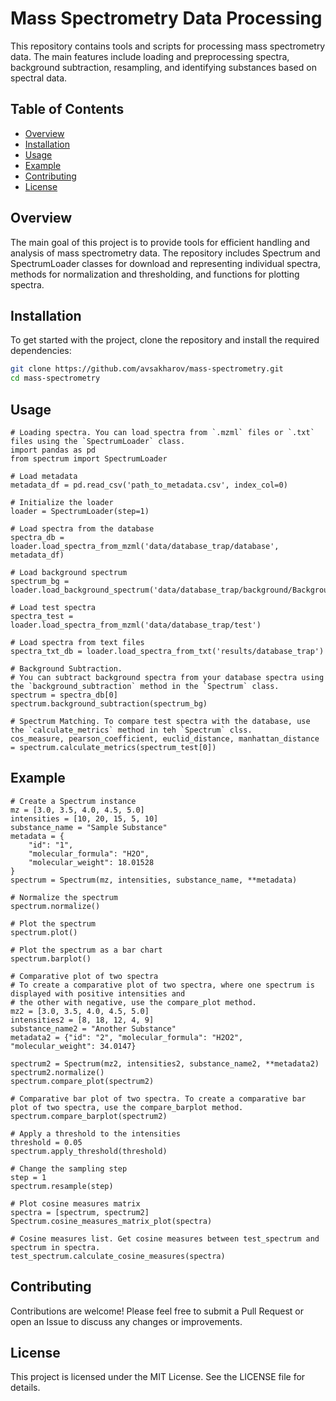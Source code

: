 # Mass Spectrometry Data Processing

This repository contains tools and scripts for processing mass spectrometry data. The main features include loading and preprocessing spectra, background subtraction, resampling, and identifying substances based on spectral data.

## Table of Contents
+ [Overview](##Overview)
+ [Installation](##Installation)
+ [Usage](##Usage)
+ [Example](##Example)
+ [Contributing](##Contributing)
+ [License](##License)

## Overview
The main goal of this project is to provide tools for efficient handling and analysis of mass spectrometry data. The repository includes Spectrum and SpectrumLoader classes for download and representing individual spectra, methods for normalization and thresholding, and functions for plotting spectra.

## Installation

To get started with the project, clone the repository and install the required dependencies:
```bash
git clone https://github.com/avsakharov/mass-spectrometry.git
cd mass-spectrometry
```

## Usage

```
# Loading spectra. You can load spectra from `.mzml` files or `.txt` files using the `SpectrumLoader` class.
import pandas as pd
from spectrum import SpectrumLoader

# Load metadata
metadata_df = pd.read_csv('path_to_metadata.csv', index_col=0)

# Initialize the loader
loader = SpectrumLoader(step=1)

# Load spectra from the database
spectra_db = loader.load_spectra_from_mzml('data/database_trap/database', metadata_df)

# Load background spectrum
spectrum_bg = loader.load_background_spectrum('data/database_trap/background/Background.mzml')

# Load test spectra
spectra_test = loader.load_spectra_from_mzml('data/database_trap/test')

# Load spectra from text files
spectra_txt_db = loader.load_spectra_from_txt('results/database_trap')

# Background Subtraction.
# You can subtract background spectra from your database spectra using the `background_subtraction` method in the `Spectrum` class.
spectrum = spectra_db[0]
spectrum.background_subtraction(spectrum_bg)

# Spectrum Matching. To compare test spectra with the database, use the `calculate_metrics` method in teh `Spectrum` clss.
cos_measure, pearson_coefficient, euclid_distance, manhattan_distance = spectrum.calculate_metrics(spectrum_test[0])
```

## Example
```
# Create a Spectrum instance
mz = [3.0, 3.5, 4.0, 4.5, 5.0]
intensities = [10, 20, 15, 5, 10]
substance_name = "Sample Substance"
metadata = {
    "id": "1",
    "molecular_formula": "H2O",
    "molecular_weight": 18.01528
}
spectrum = Spectrum(mz, intensities, substance_name, **metadata)

# Normalize the spectrum
spectrum.normalize()

# Plot the spectrum
spectrum.plot()

# Plot the spectrum as a bar chart
spectrum.barplot()

# Comparative plot of two spectra
# To create a comparative plot of two spectra, where one spectrum is displayed with positive intensities and
# the other with negative, use the compare_plot method.
mz2 = [3.0, 3.5, 4.0, 4.5, 5.0]
intensities2 = [8, 18, 12, 4, 9]
substance_name2 = "Another Substance"
metadata2 = {"id": "2", "molecular_formula": "H2O2", "molecular_weight": 34.0147}

spectrum2 = Spectrum(mz2, intensities2, substance_name2, **metadata2)
spectrum2.normalize()
spectrum.compare_plot(spectrum2)

# Comparative bar plot of two spectra. To create a comparative bar plot of two spectra, use the compare_barplot method.
spectrum.compare_barplot(spectrum2)

# Apply a threshold to the intensities
threshold = 0.05
spectrum.apply_threshold(threshold)

# Change the sampling step
step = 1
spectrum.resample(step)

# Plot cosine measures matrix
spectra = [spectrum, spectrum2]
Spectrum.cosine_measures_matrix_plot(spectra)

# Cosine measures list. Get cosine measures between test_spectrum and spectrum in spectra.
test_spectrum.calculate_cosine_measures(spectra)
```

## Contributing
Contributions are welcome! Please feel free to submit a Pull Request or open an Issue to discuss any changes or improvements.

## License
This project is licensed under the MIT License. See the LICENSE file for details.
